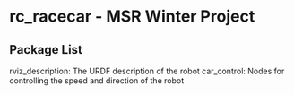 # rc_racecar - MSR Winter Project

## Package List
rviz_description: The URDF description of the robot
car_control: Nodes for controlling the speed and direction of the robot
